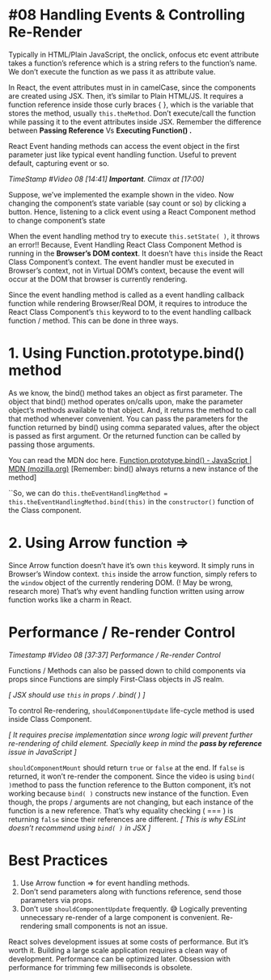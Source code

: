 # #08 Handling Events & Controlling Re-Render

Typically in HTML/Plain JavaScript, the onclick, onfocus etc event attribute takes a function’s reference which is a string refers to the function’s name. We don’t execute the function as we pass it as attribute value.

In React, the event attributes must in in camelCase, since the components are created using JSX. Then, it’s similar to Plain HTML/JS. It requires a function reference inside those curly braces { }, which is the variable that stores the method, usually `this.theMethod`. Don’t execute/call the function while passing it to the event attributes inside JSX. Remember the difference between **Passing Reference** Vs **Executing Function() .**

React Event handing methods can access the event object in the first parameter just like typical event handling function. Useful to prevent default, capturing event or so. 

*TimeStamp #Video 08 [14:41] **Important**. Climax at [17:00]*

Suppose, we’ve implemented the example shown in the video. Now changing the component’s state variable (say count or so) by clicking a button. Hence, listening to a click event using a React Component method to change component’s state

When the event handling method try to execute `this.setState( )`, it throws an error!! Because, Event Handling React Class Component Method is running in the **Browser’s DOM context**. It doesn’t have `this` inside the React Class Component’s  context.  The event handler must be executed in Browser’s context, not in Virtual DOM’s context, because the event will occur at the DOM that browser is currently rendering. 

Since the event handling method is called as a event handling callback function while rendering Browser/Real DOM, it requires to introduce the React Class Component’s `this` keyword to to the event handling callback function / method. This can be done in three ways.

# 1. Using Function.prototype.bind() method

As we know, the bind() method takes an object as first parameter. The object that bind() method operates on/calls upon, make the  parameter object’s methods available to that object. And, it returns the method to call that method whenever convenient. You can pass the parameters for the function returned by bind() using  comma separated values, after the object is passed as first 
argument.  Or the returned function can be called by passing those arguments. 

You can read the MDN doc here. [Function.prototype.bind() - JavaScript | MDN (mozilla.org)](https://developer.mozilla.org/en-US/docs/Web/JavaScript/Reference/Global_objects/Function/bind)
[Remember: bind() always returns a new instance of the method]

``So, we can do `this.theEventHandlingMethod = this.theEventHandlingMethod.bind(this)` in the `constructor()` function of the Class component. 

# 2. Using Arrow function ⇒

Since Arrow function doesn’t have it’s own `this` keyword. It simply runs in Browser’s Window context. `this` inside the arrow function, simply refers to the `window` object of the currently rendering DOM. (! May be wrong, research more) That’s why event handling function written using arrow function works like a charm in React. 

# Performance / Re-render Control

*Timestamp #Video 08 [37:37] Performance / Re-render Control*

Functions / Methods can also be passed down to child components via props since Functions are simply First-Class objects in JS realm. 

*[ JSX should use `this` in props / .bind( ) ]*

To control Re-rendering, `shouldComponentUpdate` life-cycle method is used inside Class Component.

*[ It requires precise implementation since wrong logic will prevent further re-rendering of child element. Specially keep in mind the **pass by reference** issue in JavaScript ]*

`shouldComponentMount` should return `true` or `false` at the end. If `false` is returned, it won’t re-render the component. Since the video is using `bind( )`method to pass the function reference to the Button component, it’s not working because `bind( )` constructs new instance of the function. Even though, the props / arguments are not changing, but each instance of the function is a new reference. That’s why equality checking ( === ) is returning `false` since their references are different. *[ This is why ESLint doesn’t recommend using `bind( )` in JSX ]*

# Best Practices

1. Use Arrow function ⇒ for event handling methods.
2. Don’t send parameters along with functions reference, send those parameters via props.
3. Don’t use `shouldComponentUpdate` frequently. 😅 Logically preventing unnecessary re-render of a large component is convenient. Re-rendering small components is not an issue. 

React solves development issues at some costs of performance. But it’s worth it. Building a large scale application requires a clean way of development. Performance can be optimized later. Obsession with performance for trimming few milliseconds is obsolete.